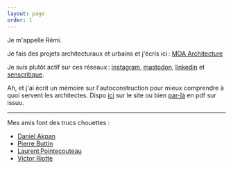 ```yaml
---
layout: page
order: 1
---
```

Je m'appelle Rémi. 

Je fais des projets architecturaux et urbains et j'écris ici : [MOA Architecture](https://www.moa-architecture.com)

Je suis plutôt actif sur ces réseaux : [instagram](https://www.instagram.com/jadagramme/), [mastodon](https://eldritch.cafe/@ledaj), [linkedin](https://www.linkedin.com/in/remi-eljadaoui/) et [senscritique](https://www.senscritique.com/Le_Daj). 

Ah, et j'ai écrit un mémoire sur l'autoconstruction pour mieux comprendre à quoi servent les architectes. 
Dispo [ici](mémoire/0.0-sommaire) sur le site ou bien [par-là](https://issuu.com/remieljadaoui/docs/160224_m__moire_-_quel_r__le_pour_l) en pdf sur issuu.

---

Mes amis font des trucs chouettes :
- [Daniel Akpan](https://danielakpan.com/)
- [Pierre Buttin](https://www.pierrebuttin.com/)
- [Laurent Pointecouteau](https://laurent.pointecouteau.com/)
- [Victor Riotte](https://www.instagram.com/riotte_vetement/)
